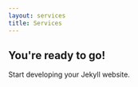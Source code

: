 ```yaml
---
layout: services
title: Services
---
```


## You're ready to go!

Start developing your Jekyll website.
